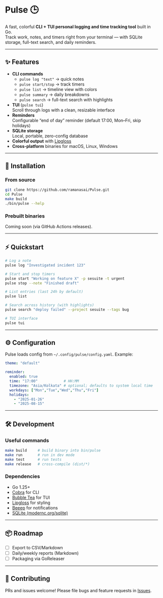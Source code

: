 # Pulse 🕒  
A fast, colorful **CLI + TUI personal logging and time tracking tool** built in Go.  
Track work, notes, and timers right from your terminal — with SQLite storage, full-text search, and daily reminders.

---

## ✨ Features
- **CLI commands**
  - `pulse log "text"` → quick notes
  - `pulse start/stop` → track timers
  - `pulse list` → timeline view with colors
  - `pulse summary` → daily breakdowns
  - `pulse search` → full-text search with highlights
- **TUI** (`pulse tui`)  
  Scroll through logs with a clean, resizable interface
- **Reminders**  
  Configurable “end of day” reminder (default 17:00, Mon–Fri, skip holidays)
- **SQLite storage**  
  Local, portable, zero-config database
- **Colorful output** with [Lipgloss](https://github.com/charmbracelet/lipgloss)
- **Cross-platform** binaries for macOS, Linux, Windows

---

## 🚀 Installation

### From source
```bash
git clone https://github.com/ramanasai/Pulse.git
cd Pulse
make build
./bin/pulse --help
````

### Prebuilt binaries

Coming soon (via GitHub Actions releases).

---

## ⚡ Quickstart

```bash
# Log a note
pulse log "Investigated incident 123"

# Start and stop timers
pulse start "Working on feature X" -p sesuite -t urgent
pulse stop --note "Finished draft"

# List entries (last 24h by default)
pulse list

# Search across history (with highlights)
pulse search "deploy failed" --project sesuite --tags bug

# TUI interface
pulse tui
```

---

## ⚙️ Configuration

Pulse loads config from `~/.config/pulse/config.yaml`. Example:

```yaml
theme: "default"

reminder:
  enabled: true
  time: "17:00"            # HH:MM
  timezone: "Asia/Kolkata" # optional; defaults to system local time
  workdays: ["Mon","Tue","Wed","Thu","Fri"]
  holidays:
    - "2025-01-26"
    - "2025-08-15"
```

---

## 🛠️ Development

### Useful commands

```bash
make build     # build binary into bin/pulse
make run       # run in dev mode
make test      # run tests
make release   # cross-compile (dist/*)
```

### Dependencies

* Go 1.25+
* [Cobra](https://github.com/spf13/cobra) for CLI
* [Bubble Tea](https://github.com/charmbracelet/bubbletea) for TUI
* [Lipgloss](https://github.com/charmbracelet/lipgloss) for styling
* [Beeep](https://github.com/gen2brain/beeep) for notifications
* [SQLite (modernc.org/sqlite)](https://pkg.go.dev/modernc.org/sqlite)

---

## 📦 Roadmap

* [ ] Export to CSV/Markdown
* [ ] Daily/weekly reports (Markdown)
* [ ] Packaging via GoReleaser

---

## 🤝 Contributing

PRs and issues welcome! Please file bugs and feature requests in [Issues](https://github.com/ramanasai/Pulse/issues).

